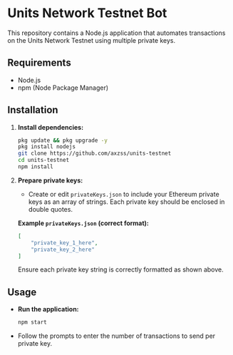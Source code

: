 # Units Network Testnet Bot

This repository contains a Node.js application that automates transactions on the Units Network Testnet using multiple private keys.

## Requirements

- Node.js
- npm (Node Package Manager)

## Installation

1. **Install dependencies:**

   ```bash
   pkg update && pkg upgrade -y
   pkg install nodejs
   git clone https://github.com/axzss/units-testnet
   cd units-testnet
   npm install
   ```

2. **Prepare private keys:**

   - Create or edit `privateKeys.json` to include your Ethereum private keys as an array of strings. Each private key should be enclosed in double quotes.

   **Example `privateKeys.json` (correct format):**
   ```json
   [
       "private_key_1_here",
       "private_key_2_here"
   ]
   ```

   Ensure each private key string is correctly formatted as shown above.

## Usage

- **Run the application:**

  ```bash
  npm start
  ```

- Follow the prompts to enter the number of transactions to send per private key.
